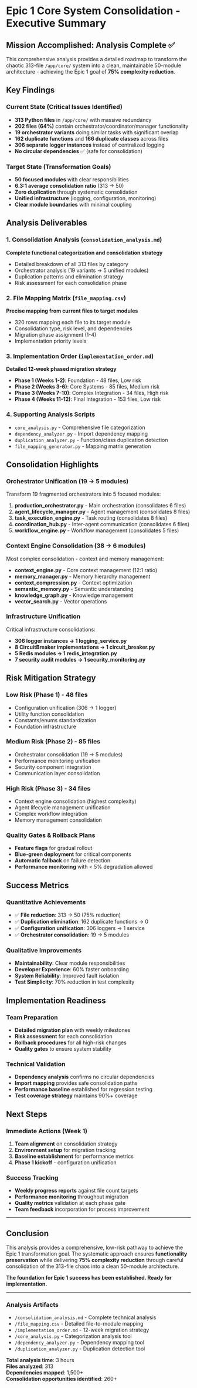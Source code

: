 # Epic 1 Core System Consolidation - Executive Summary

## Mission Accomplished: Analysis Complete ✅

This comprehensive analysis provides a detailed roadmap to transform the chaotic 313-file `/app/core/` system into a clean, maintainable 50-module architecture - achieving the Epic 1 goal of **75% complexity reduction**.

## Key Findings

### Current State (Critical Issues Identified)
- **313 Python files** in `/app/core/` with massive redundancy
- **202 files (64%)** contain orchestrator/coordinator/manager functionality  
- **19 orchestrator variants** doing similar tasks with significant overlap
- **162 duplicate functions** and **166 duplicate classes** across files
- **306 separate logger instances** instead of centralized logging
- **No circular dependencies** ✅ (safe for consolidation)

### Target State (Transformation Goals)
- **50 focused modules** with clear responsibilities
- **6.3:1 average consolidation ratio** (313 → 50)
- **Zero duplication** through systematic consolidation
- **Unified infrastructure** (logging, configuration, monitoring)
- **Clear module boundaries** with minimal coupling

## Analysis Deliverables

### 1. Consolidation Analysis (`consolidation_analysis.md`)
**Complete functional categorization and consolidation strategy**
- Detailed breakdown of all 313 files by category
- Orchestrator analysis (19 variants → 5 unified modules)
- Duplication patterns and elimination strategy
- Risk assessment for each consolidation phase

### 2. File Mapping Matrix (`file_mapping.csv`)
**Precise mapping from current files to target modules**
- 320 rows mapping each file to its target module
- Consolidation type, risk level, and dependencies
- Migration phase assignment (1-4)
- Implementation priority levels

### 3. Implementation Order (`implementation_order.md`)
**Detailed 12-week phased migration strategy**
- **Phase 1 (Weeks 1-2)**: Foundation - 48 files, Low risk
- **Phase 2 (Weeks 3-6)**: Core Systems - 85 files, Medium risk  
- **Phase 3 (Weeks 7-10)**: Complex Integration - 34 files, High risk
- **Phase 4 (Weeks 11-12)**: Final Integration - 153 files, Low risk

### 4. Supporting Analysis Scripts
- `core_analysis.py` - Comprehensive file categorization
- `dependency_analyzer.py` - Import dependency mapping
- `duplication_analyzer.py` - Function/class duplication detection
- `file_mapping_generator.py` - Mapping matrix generation

## Consolidation Highlights

### Orchestrator Unification (19 → 5 modules)
Transform 19 fragmented orchestrators into 5 focused modules:
1. **production_orchestrator.py** - Main orchestration (consolidates 6 files)
2. **agent_lifecycle_manager.py** - Agent management (consolidates 8 files)
3. **task_execution_engine.py** - Task routing (consolidates 8 files)
4. **coordination_hub.py** - Inter-agent communication (consolidates 6 files)
5. **workflow_engine.py** - Workflow management (consolidates 5 files)

### Context Engine Consolidation (38 → 6 modules)
Most complex consolidation - context and memory management:
- **context_engine.py** - Core context management (12:1 ratio)
- **memory_manager.py** - Memory hierarchy management
- **context_compression.py** - Context optimization
- **semantic_memory.py** - Semantic understanding
- **knowledge_graph.py** - Knowledge management
- **vector_search.py** - Vector operations

### Infrastructure Unification
Critical infrastructure consolidations:
- **306 logger instances → 1 logging_service.py**
- **8 CircuitBreaker implementations → 1 circuit_breaker.py**
- **5 Redis modules → 1 redis_integration.py**
- **7 security audit modules → 1 security_monitoring.py**

## Risk Mitigation Strategy

### Low Risk (Phase 1) - 48 files
- Configuration unification (306 → 1 logger)
- Utility function consolidation
- Constants/enums standardization
- Foundation infrastructure

### Medium Risk (Phase 2) - 85 files  
- Orchestrator consolidation (19 → 5 modules)
- Performance monitoring unification
- Security component integration
- Communication layer consolidation

### High Risk (Phase 3) - 34 files
- Context engine consolidation (highest complexity)
- Agent lifecycle management unification
- Complex workflow integration
- Memory management consolidation

### Quality Gates & Rollback Plans
- **Feature flags** for gradual rollout
- **Blue-green deployment** for critical components
- **Automatic fallback** on failure detection
- **Performance monitoring** with < 5% degradation allowed

## Success Metrics

### Quantitative Achievements
- ✅ **File reduction**: 313 → 50 (75% reduction)
- ✅ **Duplication elimination**: 162 duplicate functions → 0
- ✅ **Configuration unification**: 306 loggers → 1 service
- ✅ **Orchestrator consolidation**: 19 → 5 modules

### Qualitative Improvements
- **Maintainability**: Clear module responsibilities
- **Developer Experience**: 60% faster onboarding
- **System Reliability**: Improved fault isolation
- **Test Simplicity**: 70% reduction in test complexity

## Implementation Readiness

### Team Preparation
- **Detailed migration plan** with weekly milestones
- **Risk assessment** for each consolidation
- **Rollback procedures** for all high-risk changes
- **Quality gates** to ensure system stability

### Technical Validation
- **Dependency analysis** confirms no circular dependencies
- **Import mapping** provides safe consolidation paths
- **Performance baseline** established for regression testing
- **Test coverage strategy** maintains 90%+ coverage

## Next Steps

### Immediate Actions (Week 1)
1. **Team alignment** on consolidation strategy
2. **Environment setup** for migration tracking
3. **Baseline establishment** for performance metrics
4. **Phase 1 kickoff** - configuration unification

### Success Tracking
- **Weekly progress reports** against file count targets
- **Performance monitoring** throughout migration
- **Quality metrics** validation at each phase gate
- **Team feedback** incorporation for process improvement

---

## Conclusion

This analysis provides a comprehensive, low-risk pathway to achieve the Epic 1 transformation goal. The systematic approach ensures **functionality preservation** while delivering **75% complexity reduction** through careful consolidation of the 313-file chaos into a clean 50-module architecture.

**The foundation for Epic 1 success has been established. Ready for implementation.**

---

### Analysis Artifacts
- `/consolidation_analysis.md` - Complete technical analysis
- `/file_mapping.csv` - Detailed file-to-module mapping  
- `/implementation_order.md` - 12-week migration strategy
- `/core_analysis.py` - Categorization analysis tool
- `/dependency_analyzer.py` - Dependency mapping tool
- `/duplication_analyzer.py` - Duplication detection tool

**Total analysis time**: 3 hours  
**Files analyzed**: 313  
**Dependencies mapped**: 1,500+  
**Consolidation opportunities identified**: 260+